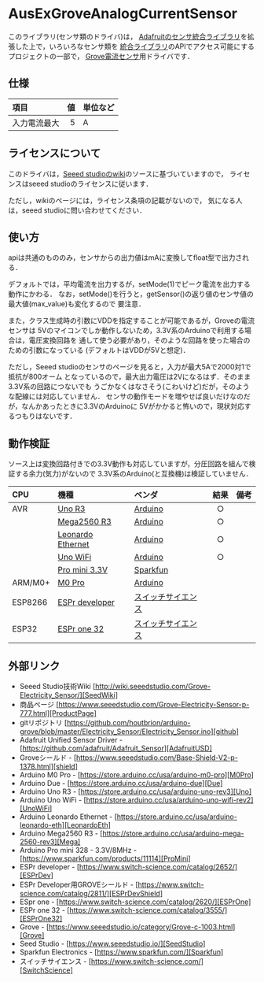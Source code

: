 # AusExGroveAnalogCurrentSensor

このライブラリ(センサ類のドライバ)は，
[Adafruitのセンサ統合ライブラリ][AdafruitUSD]を拡張した上で，いろいろなセンサ類を
[統合ライブラリ][AdafruitUSD]のAPIでアクセス可能にするプロジェクトの一部で，
[Grove電流センサ][ProductPage]用ドライバです．



## 仕様

|項目|値|単位など|
|:---|---:|:---|
|入力電流最大|5|A|

## ライセンスについて
このドライバは，[Seeed studioのwiki][SeedWiki]のソースに基づいていますので，
ライセンスはseeed studioのライセンスに従います．

ただし，wikiのページには，ライセンス条項の記載がないので，
気になる人は，seeed studioに問い合わせてください．



## 使い方
apiは共通のもののみ，センサからの出力値はmAに変換してfloat型で出力される．

デフォルトでは，平均電流を出力するが，setMode(1)でピーク電流を出力する動作にかわる．
なお，setMode()を行うと，getSensor()の返り値のセンサ値の最大値(max_value)も変化するので
要注意．

また，クラス生成時の引数にVDDを指定することが可能であるが，Groveの電流センサは
5Vのマイコンでしか動作しないため，3.3V系のArduinoで利用する場合は，電圧変換回路を
通して使う必要があり，そのような回路を使った場合のための引数になっている
(デフォルトはVDDが5Vと想定)．

ただし，Seeed studioのセンサのページを見ると，入力が最大5Aで2000対1で抵抗が800オーム
となっているので，最大出力電圧は2Vになるはず．そのまま3.3V系の回路につないでも
うごかなくはなさそう(こわいけど)だが，そのような配線には対応していません．
センサの動作モードを増やせば良いだけなのだが，なんかあったときに3.3VのArduinoに
5Vがかかると怖いので，現状対応するつもりはないです．


## 動作検証
ソース上は変換回路付きでの3.3V動作も対応していますが，分圧回路を組んで検証する余力(気力)がないので
3.3V系のArduino(と互換機)は検証していません．

|CPU| 機種 |ベンダ| 結果 | 備考 |
| :--- | :--- | :--- | :---: | :--- |
|AVR| [Uno R3][Uno]  |[Arduino][Arduino]| ○ |      |
|       | [Mega2560 R3][Mega] |[Arduino][Arduino] |  ○    |      |
|       | [Leonardo Ethernet][LeonardoEth] |[Arduino][Arduino] | ○ |      |
|       | [Uno WiFi][UnoWiFi] |[Arduino][Arduino] | ○ | 
|       | [Pro mini 3.3V][ProMini] | [Sparkfun][Sparkfun] |     |      |
| ARM/M0+ | [M0 Pro][M0Pro] |[Arduino][Arduino] |||
|ESP8266|[ESPr developer][ESPrDev]| [スイッチサイエンス][SwitchScience] |||
|ESP32 | [ESPr one 32][ESPrOne32] | [スイッチサイエンス][SwitchScience] ||　|


## 外部リンク


- Seeed Studio技術Wiki [http://wiki.seeedstudio.com/Grove-Electricity_Sensor/][SeedWiki]
- 商品ページ [https://www.seeedstudio.com/Grove-Electricity-Sensor-p-777.html][ProductPage]
- gitリポジトリ [https://github.com/houtbrion/arduino-grove/blob/master/Electricity_Sensor/Electricity_Sensor.ino][github]
- Adafruit Unified Sensor Driver - [https://github.com/adafruit/Adafruit_Sensor][AdafruitUSD]
- Groveシールド - [https://www.seeedstudio.com/Base-Shield-V2-p-1378.html][shield]
- Arduino M0 Pro - [https://store.arduino.cc/usa/arduino-m0-pro][M0Pro]
- Arduino Due - [https://store.arduino.cc/usa/arduino-due][Due]
- Arduino Uno R3 - [https://store.arduino.cc/usa/arduino-uno-rev3][Uno]
- Arduino Uno WiFi - [https://store.arduino.cc/usa/arduino-uno-wifi-rev2][UnoWiFi]
- Arduino Leonardo Ethernet - [https://store.arduino.cc/usa/arduino-leonardo-eth][LeonardoEth]
- Arduino Mega2560 R3 - [https://store.arduino.cc/usa/arduino-mega-2560-rev3][Mega]
- Arduino Pro mini 328 - 3.3V/8MHz - [https://www.sparkfun.com/products/11114][ProMini]
- ESPr developer - [https://www.switch-science.com/catalog/2652/][ESPrDev]
- ESPr Developer用GROVEシールド - [https://www.switch-science.com/catalog/2811/][ESPrDevShield]
- ESpr one - [https://www.switch-science.com/catalog/2620/][ESPrOne]
- ESPr one 32 - [https://www.switch-science.com/catalog/3555/][ESPrOne32]
- Grove - [https://www.seeedstudio.io/category/Grove-c-1003.html][Grove]
- Seed Studio - [https://www.seeedstudio.io/][SeedStudio]
- Sparkfun Electronics - [https://www.sparkfun.com/][Sparkfun]
- スイッチサイエンス - [https://www.switch-science.com/][SwitchScience]

<!-- 以下は，外部リンクの定義 -->
[Grove]:https://www.seeedstudio.io/category/Grove-c-1003.html
[SeedStudio]:https://www.seeedstudio.io/
[ProductPage]:https://www.seeedstudio.com/Grove-Electricity-Sensor-p-777.html
[SeedWiki]:http://wiki.seeedstudio.com/Grove-Electricity_Sensor/
[github]:https://github.com/houtbrion/arduino-grove/blob/master/Electricity_Sensor/Electricity_Sensor.ino
[AdafruitUSD]:https://github.com/adafruit/Adafruit_Sensor
[shield]:https://www.seeedstudio.com/Base-Shield-V2-p-1378.html
[M0Pro]:https://store.arduino.cc/usa/arduino-m0-pro
[Due]:https://store.arduino.cc/usa/arduino-due
[Uno]:https://store.arduino.cc/usa/arduino-uno-rev3
[UnoWiFi]:https://store.arduino.cc/usa/arduino-uno-wifi-rev2
[Mega]:https://store.arduino.cc/usa/arduino-mega-2560-rev3
[LeonardoEth]:https://store.arduino.cc/usa/arduino-leonardo-eth
[ProMini]:https://www.sparkfun.com/products/11114
[ESPrDev]:https://www.switch-science.com/catalog/2652/
[ESPrDevShield]:https://www.switch-science.com/catalog/2811
[ESPrOne]:https://www.switch-science.com/catalog/2620/
[ESPrOne32]:https://www.switch-science.com/catalog/3555/
[Grove]:https://www.seeedstudio.io/category/Grove-c-1003.html
[SeedStudio]:https://www.seeedstudio.io/
[Arduino]:http://https://www.arduino.cc/
[Sparkfun]:https://www.sparkfun.com/
[SwitchScience]:https://www.switch-science.com/

<!--- コメント
[Adafruit Unified Sensor Driver][AdafruitUSD]
[Groveシールド][shield]
[Arduino M0 Pro][M0Pro]
[Arduino Due][Due]
[Arduino Uno R3][Uno]
[Arduino Mega2560 R3][Mega]
[Arduino Leonardo Ethernet][LeonardoEth]
[Arduino Pro mini 328 - 3.3V/8MHz][ProMini]
[ESpr one][ESPrOne]
[ESPr one 32][ESPrOne32]
[Grove][Grove]
[Seed Studio][SeedStudio]
[Arduino][Arduino]
[Sparkfun][Sparkfun]
[スイッチサイエンス][SwitchScience]
--->
